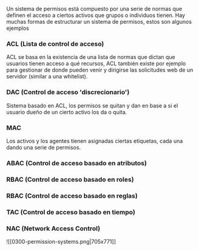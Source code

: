 Un sistema de permisos está compuesto por una serie de normas que definen el acceso a ciertos activos que grupos o individuos tienen. Hay muchas formas de estructurar un sistema de permisos, estos son algunos ejemplos
### ACL (Lista de control de acceso)
ACL se basa en la existencia de una lista de normas que dictan que usuarios tienen acceso a qué recursos, ACL también existe por ejemplo para gestionar de donde pueden venir y dirigirse las solicitudes web de un servidor (similar a una whitelist). 
### DAC (Control de acceso 'discrecionario')
Sistema basado en ACL, los permisos se quitan y dan en base a si el usuario dueño de un cierto activo los da o quita.
### MAC
Los activos y los agentes tienen asignadas ciertas etiquetas, cada una dando una serie de permisos.
### ABAC (Control de acceso basado en atributos)
### RBAC (Control de acceso basado en roles)
### RBAC (Control de acceso basado en reglas)
### TAC (Control de acceso basado en tiempo)
### NAC (Network Access Control)

![[0300-permission-systems.png|705x771]]